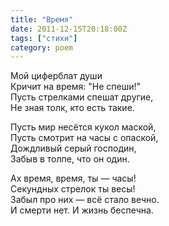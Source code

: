 ```yaml
---
title: "Время"
date: 2011-12-15T20:18:00Z
tags: ["стихи"]
category: poem
---
```


Мой циферблат души  
Кричит на время: "Не спеши!"  
Пусть стрелками спешат другие,  
Не зная толк, кто есть такие.

Пусть мир несётся кукол маской,  
Пусть смотрит на часы с опаской,  
Дождливый серый господин,  
Забыв в толпе, что он один.

Ах время, время, ты — часы!  
Секундных стрелок ты весы!  
Забыл про них — всё стало вечно.  
И смерти нет. И жизнь беспечна.  
